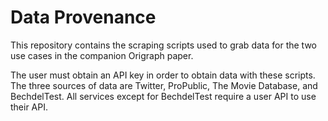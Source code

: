# Data Provenance 
This repository contains the scraping scripts used to grab data for the two use cases in the companion Origraph paper. 

The user must obtain an API key in order to obtain data with these scripts. The three sources of data are Twitter, ProPublic, The Movie Database, and BechdelTest. All services except for BechdelTest require a user API to use their API. 


